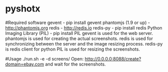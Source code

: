 pyshotx
=======
#Required software
    gevent - pip install gevent
    phantomjs (1.9 or up) - http://phantomjs.org
    redis - http://redis.io
    redis-py - pip install redis
    Python Imaging Library (PIL) - pip install PIL
gevent is used for the web server.
phantomjs is used for creating the actual screenshots.
redis is used for synchronizing between the server and the image resizing
process.
redis-py is redis client for python
PIL is used for resizing the screenshots.

#Usage
    ./run.sh -e -d screens/
Open: http://0.0.0.0:8088/create?domain=ebay.com and wait for the screenshots.
